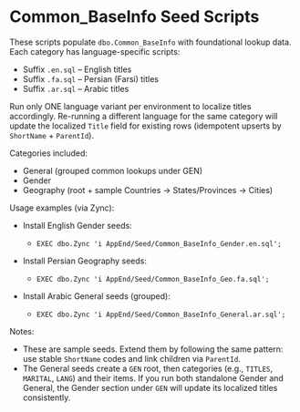 # Common_BaseInfo Seed Scripts

These scripts populate `dbo.Common_BaseInfo` with foundational lookup data. Each category has language-specific scripts:

- Suffix `.en.sql` – English titles
- Suffix `.fa.sql` – Persian (Farsi) titles
- Suffix `.ar.sql` – Arabic titles

Run only ONE language variant per environment to localize titles accordingly. Re-running a different language for the same category will update the localized `Title` field for existing rows (idempotent upserts by `ShortName` + `ParentId`).

Categories included:
- General (grouped common lookups under GEN)
- Gender
- Geography (root + sample Countries → States/Provinces → Cities)

Usage examples (via Zync):

- Install English Gender seeds:
  - `EXEC dbo.Zync 'i AppEnd/Seed/Common_BaseInfo_Gender.en.sql';`
- Install Persian Geography seeds:
  - `EXEC dbo.Zync 'i AppEnd/Seed/Common_BaseInfo_Geo.fa.sql';`

- Install Arabic General seeds (grouped):
  - `EXEC dbo.Zync 'i AppEnd/Seed/Common_BaseInfo_General.ar.sql';`

Notes:
- These are sample seeds. Extend them by following the same pattern: use stable `ShortName` codes and link children via `ParentId`.
- The General seeds create a `GEN` root, then categories (e.g., `TITLES`, `MARITAL`, `LANG`) and their items. If you run both standalone Gender and General, the Gender section under `GEN` will update its localized titles consistently.
